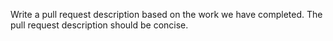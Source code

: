 Write a pull request description based on the work we have completed. The pull request description should be concise.